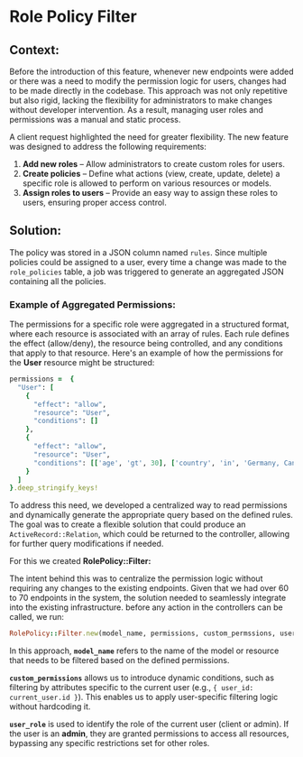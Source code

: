 # Role Policy Filter

## **Context**:

Before the introduction of this feature, whenever new endpoints were added or there was a need to modify the permission logic for users, changes had to be made directly in the codebase. This approach was not only repetitive but also rigid, lacking the flexibility for administrators to make changes without developer intervention. 
As a result, managing user roles and permissions was a manual and static process.

A client request highlighted the need for greater flexibility. The new feature was designed to address the following requirements:

1. **Add new roles** – Allow administrators to create custom roles for users.
2. **Create policies** – Define what actions (view, create, update, delete) a specific role is allowed to perform on various resources or models.
3. **Assign roles to users** – Provide an easy way to assign these roles to users, ensuring proper access control.

## **Solution**:

The policy was stored in a JSON column named `rules`. Since multiple policies could be assigned to a user, every time a change was made to the `role_policies` table, a job was triggered to generate an aggregated JSON containing all the policies.

### **Example of Aggregated Permissions:**

The permissions for a specific role were aggregated in a structured format, where each resource is associated with an array of rules. Each rule defines the effect (allow/deny), the resource being controlled, and any conditions that apply to that resource. Here's an example of how the permissions for the **User** resource might be structured:

```ruby
permissions =  {
  "User": [
    {
      "effect": "allow",
      "resource": "User",
      "conditions": []
    },
    {
      "effect": "allow",
      "resource": "User",
      "conditions": [['age', 'gt', 30], ['country', 'in', 'Germany, Canada'], ['birthday', 'eq', '1991-11-10'], ['birthday', 'eq', 'null']]
    }
  ]
}.deep_stringify_keys!
```

To address this need, we developed a centralized way to read permissions and dynamically generate the appropriate query based on the defined rules. The goal was to create a flexible solution that could produce an `ActiveRecord::Relation`, which could be returned to the controller, allowing for further query modifications if needed.

For this we created **RolePolicy::Filter:**

The intent behind this was to centralize the permission logic without requiring any changes to the existing endpoints. Given that we had over 60 to 70 endpoints in the system, the solution needed to seamlessly integrate into the existing infrastructure. 
before any action in the controllers can be called, we run:

```ruby
RolePolicy::Filter.new(model_name, permissions, custom_permssions, user_role).run
```

In this approach, **`model_name`** refers to the name of the model or resource that needs to be filtered based on the defined permissions.

**`custom_permissions`** allows us to introduce dynamic conditions, such as filtering by attributes specific to the current user (e.g., `{ user_id: current_user.id }`). This enables us to apply user-specific filtering logic without hardcoding it.

**`user_role`** is used to identify the role of the current user (client or admin). If the user is an **admin**, they are granted permissions to access all resources, bypassing any specific restrictions set for other roles.
